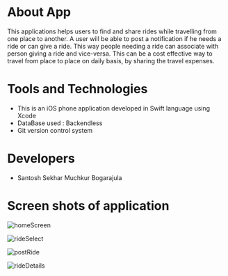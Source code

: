 # About App

This applications helps users to find and share rides while travelling from one place to another.
A user will be able to post a notification if he needs a ride or can give a ride. This way people needing a ride can associate with person giving a ride and vice-versa. This can be a cost effective way to travel from place to place on daily basis, by sharing the travel expenses. 

# Tools and Technologies

- This is an iOS phone application developed in Swift language using Xcode
- DataBase used : Backendless
- Git version control system

# Developers

- Santosh Sekhar Muchkur Bogarajula


# Screen shots of application

![homeScreen](https://github.com/santoshsekhar/Rebu/blob/master/docs/pic1.png)

![rideSelect](https://github.com/santoshsekhar/Rebu/blob/master/docs/pic2.png)

![postRide](https://github.com/santoshsekhar/Rebu/blob/master/docs/pic3.png)

![rideDetails](https://github.com/santoshsekhar/Rebu/blob/master/docs/pic4.png)

